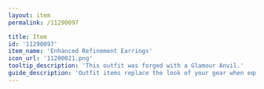 ```yaml
---
layout: item
permalink: /11290097

title: Item
id: '11290097'
item_name: 'Enhanced Refinement Earrings'
icon_url: '11200021.png'
tooltip_description: 'This outfit was forged with a Glamour Anvil.'
guide_description: 'Outfit items replace the look of your gear when equipped.'
---
```

